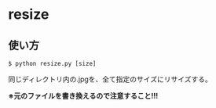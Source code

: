 # resize
## 使い方
```
$ python resize.py [size]
```
同じディレクトリ内の.jpgを、全て指定のサイズにリサイズする。

**※元のファイルを書き換えるので注意すること!!!**